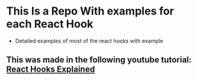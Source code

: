 # This Is a Repo With examples for each React Hook

- Detailed examples of most of the react hooks with example

## This was made in the following youtube tutorial: [React Hooks Explained](https://youtu.be/LlvBzyy-558)

